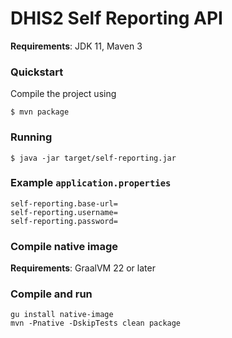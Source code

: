 
# DHIS2 Self Reporting API

**Requirements**: JDK 11, Maven 3

### Quickstart

Compile the project using

```shell
$ mvn package
```

### Running

```shell
$ java -jar target/self-reporting.jar
```

### Example `application.properties`

```
self-reporting.base-url=
self-reporting.username=
self-reporting.password=
```

### Compile native image

**Requirements**: GraalVM 22 or later

### Compile and run

```
gu install native-image
mvn -Pnative -DskipTests clean package
```

